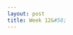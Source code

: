 ```yaml
---
layout: post
title: Week 12&#58;
---
```



<!-- free code camp problems (one of the maintainers seems really against the idea of contributing just for academic credit)
open source business models: when I first heard that, I worried that it was going to venture into the realm of profiting off of free labor
-->
